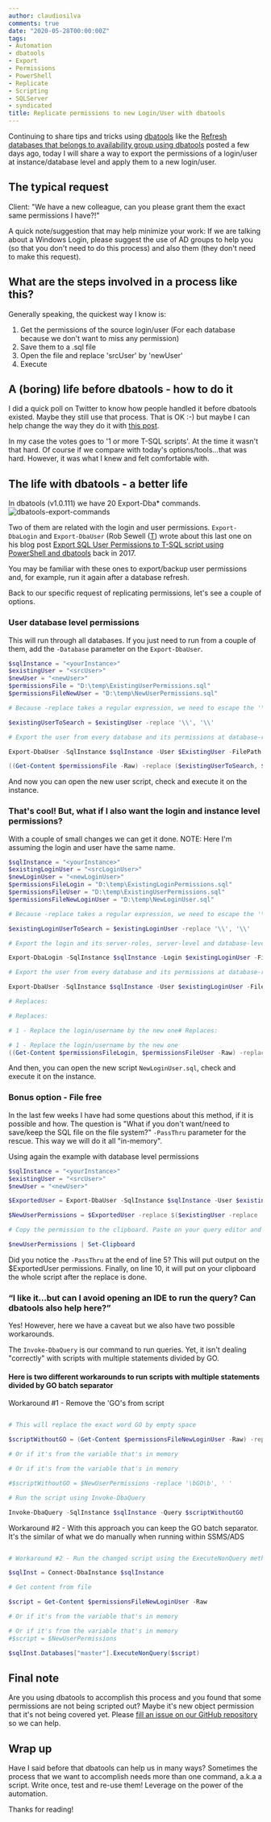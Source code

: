 ```yaml
---
author: claudiosilva
comments: true
date: "2020-05-28T00:00:00Z"
tags:
- Automation
- dbatools
- Export
- Permissions
- PowerShell
- Replicate
- Scripting
- SQLServer
- syndicated
title: Replicate permissions to new Login/User with dbatools
---
```

Continuing to share tips and tricks using [dbatools](https://dbatools.io) like the [Refresh databases that belongs to availability group using dbatools](https://claudioessilva.eu/2020/05/20/refresh-databases-that-belongs-to-availability-group-using-dbatools/) posted a few days ago, today I will share a way to export the permissions of a login/user at instance/database level and apply them to a new login/user.

## The typical request

Client: "We have a new colleague, can you please grant them the exact same permissions I have?!"

A quick note/suggestion that may help minimize your work: If we are talking about a Windows Login, please suggest the use of AD groups to help you (so that you don't need to do this process) and also them (they don't need to make this request).

## What are the steps involved in a process like this?

Generally speaking, the quickest way I know is:

1. Get the permissions of the source login/user (For each database because we don't want to miss any permission)
2. Save them to a .sql file
3. Open the file and replace 'srcUser' by 'newUser'
4. Execute

## A (boring) life before dbatools - how to do it

I did a quick poll on Twitter to know how people handled it before dbatools existed. Maybe they still use that process. That is OK :-) but maybe I can help change the way they do it with [this post](https://twitter.com/ClaudioESSilva/status/1265676570544484352).

In  my case the votes goes to '1 or more T-SQL scripts'. At the time it wasn't that hard. Of course if we compare with today's options/tools...that was hard. However, it was what I knew and felt comfortable with.

## The life with dbatools - a better life

In dbatools (v1.0.111) we have 20 Export-Dba* commands.
![dbatools-export-commands](/img/2020/05/dbatools-export-commands.png)

Two of them are related with the login and user permissions.
`Export-DbaLogin` and `Export-DbaUser` (Rob Sewell ([T](https://twitter.com/sqldbawithbeard)) wrote about this last one on his blog post [Export SQL User Permissions to T-SQL script using PowerShell and dbatools](https://sqldbawithabeard.com/2017/04/10/export-sql-user-permissions-to-t-sql-script-using-powershell-and-dbatools/) back in 2017.

You may be familiar with these ones to export/backup user permissions and, for example, run it again after a database refresh.

Back to our specific request of replicating permissions, let's see a couple of options.

### User database level permissions

This will run through all databases. If you just need to run from a couple of them, add the `-Database` parameter on the `Export-DbaUser`.

``` powershell
$sqlInstance = "<yourInstance>"
$existingUser = "<srcUser>"
$newUser = "<newUser>"
$permissionsFile = "D:\temp\ExistingUserPermissions.sql"
$permissionsFileNewUser = "D:\temp\NewUserPermissions.sql"

# Because -replace takes a regular expression, we need to escape the '\' when dealing with windows logins

$existingUserToSearch = $existingUser -replace '\\', '\\'

# Export the user from every database and its permissions at database-roles and object level

Export-DbaUser -SqlInstance $sqlInstance -User $ExistingUser -FilePath $permissionsFile

((Get-Content $permissionsFile -Raw) -replace ($existingUserToSearch, $newUser)) | Set-content $permissionsFileNewUser
```

And now you can open the new user script, check and execute it on the instance.

### That's cool! But, what if I also want the login and instance level permissions?

With a couple of small changes we can get it done.
NOTE: Here I'm assuming the login and user have the same name.

``` powershell
$sqlInstance = "<yourInstance>"
$existingLoginUser = "<srcLoginUser>"
$newLoginUser = "<newLoginUser>"
$permissionsFileLogin = "D:\temp\ExistingLoginPermissions.sql"
$permissionsFileUser = "D:\temp\ExistingUserPermissions.sql"
$permissionsFileNewLoginUser = "D:\temp\NewLoginUser.sql"

# Because -replace takes a regular expression, we need to escape the '\' when dealing with windows logins

$existingLoginUserToSearch = $existingLoginUser -replace '\\', '\\'

# Export the login and its server-roles, server-level and database-level permissions

Export-DbaLogin -SqlInstance $sqlInstance -Login $existingLoginUser -FilePath $permissionsFileLogin

# Export the user from every database and its permissions at database-roles and object level

Export-DbaUser -SqlInstance $sqlInstance -User $existingLoginUser -FilePath $permissionsFileUser

# Replaces:

# Replaces:

# 1 - Replace the login/username by the new one# Replaces:

# 1 - Replace the login/username by the new one
((Get-Content $permissionsFileLogin, $permissionsFileUser -Raw) -replace ($existingLoginUserToSearch, $newloginuser)) -Replace '(, SID[^,]*)', ' ' | Set-content $permissionsFileNewLoginUser
```

And then, you can open the new script `NewLoginUser.sql`, check and execute it on the instance.

### Bonus option - File free

In the last few weeks I have had some questions about this method, if it is possible and how.
The question is "What if you don't want/need to save/keep the SQL file on the file system?"
`-PassThru` parameter for the rescue. This way we will do it all "in-memory".

Using again the example with database level permissions

``` powershell
$sqlInstance = "<yourInstance>"
$existingUser = "<srcUser>"
$newUser = "<newUser>"

$ExportedUser = Export-DbaUser -SqlInstance $sqlInstance -User $existingUser -PassThru

$NewUserPermissions = $ExportedUser -replace $($existingUser -replace '\\', '\\'), $newUser

# Copy the permission to the clipboard. Paste on your query editor and paste there.

$newUserPermissions | Set-Clipboard
```

Did you notice the `-PassThru` at the end of line 5? This will put output on the $ExportedUser permissions.
Finally, on line 10, it will put on your clipboard the whole script after the replace is done.

### “I like it...but can I avoid opening an IDE to run the query? Can dbatools also help here?”

Yes! However, here we have a caveat but we also have two possible workarounds.

The `Invoke-DbaQuery` is our command to run queries. Yet, it isn't dealing "correctly" with scripts with multiple statements divided by GO.

#### Here is two different workarounds to run scripts with multiple statements divided by GO batch separator

Workaround #1 - Remove the 'GO's from script

``` powershell

# This will replace the exact word GO by empty space

$scriptWithoutGO = (Get-Content $permissionsFileNewLoginUser -Raw) -replace '\bGO\b', ' '

# Or if it's from the variable that's in memory

# Or if it's from the variable that's in memory

#$scriptWithoutGO = $NewUserPermissions -replace '\bGO\b', ' '

# Run the script using Invoke-DbaQuery

Invoke-DbaQuery -SqlInstance $sqlInstance -Query $scriptWithoutGO
```

Workaround #2 - With this approach you can keep the GO batch separator. It's the similar of what we do manually when running within SSMS/ADS

``` powershell

# Workaround #2 - Run the changed script using the ExecuteNonQuery method

$sqlInst = Connect-DbaInstance $sqlInstance

# Get content from file

$script = Get-Content $permissionsFileNewLoginUser -Raw

# Or if it's from the variable that's in memory

# Or if it's from the variable that's in memory
#$script = $NewUserPermissions

$sqlInst.Databases["master"].ExecuteNonQuery($script)
```

## Final note

Are you using dbatools to accomplish this process and you found that some permissions are not being scripted out? Maybe it's new object permission that it's not being covered yet. Please [fill an issue on our GitHub repository](http://dbatools.io/issues) so we can help.

## Wrap up

Have I said before that dbatools can help us in many ways?
Sometimes the process that we want to accomplish needs more than one command, a.k.a a script. Write once, test and re-use them! Leverage on the power of the automation.

Thanks for reading!
